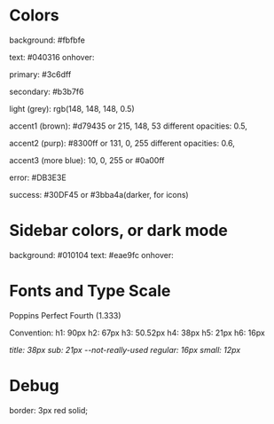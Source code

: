 # Colors

background: #fbfbfe

text: #040316
onhover: 

primary: #3c6dff

secondary: #b3b7f6

light (grey): rgb(148, 148, 148, 0.5)

accent1 (brown): #d79435 or 215, 148, 53
different opacities: 0.5,

accent2 (purp): #8300ff or 131, 0, 255
different opacities: 0.6,

accent3 (more blue): 10, 0, 255 or #0a00ff

error: #DB3E3E

success: #30DF45 or #3bba4a(darker, for icons)


# Sidebar colors, or dark mode

background: #010104
text: #eae9fc
onhover: 

# Fonts and Type Scale

Poppins
Perfect Fourth (1.333)

Convention:
h1: 90px
h2: 67px
h3: 50.52px
h4: 38px
h5: 21px
h6: 16px

*title: 38px
sub: 21px --not-really-used
regular: 16px
small: 12px*

# Debug
  border: 3px red solid;
